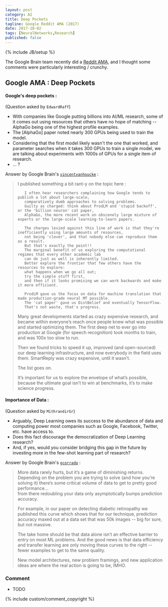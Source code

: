 ```yaml
---
layout: post
category: AI
title: Deep Pockets
tagline: Google Reddit AMA (2017)
date: 2017-10-02
tags: [NeuralNetworks,Research]
published: false
---
```

{% include JB/setup %}

The Google Brain team recently did a [Reddit AMA](https://www.reddit.com/r/MachineLearning/comments/6z51xb/we_are_the_google_brain_team_wed_love_to_answer/), 
and I thought some comments were particularly interesting / crunchy.


## Google AMA : Deep Pockets

####  Google's deep pockets :
(Question asked by ```EdwardRaff```)
  
*   With companies like Google putting billions into AI/ML research, 
    some of it comes out using resources that others have no hope of matching -- 
    AlphaGo being one of the highest profile examples. 
*   The \[AlphaGo\] paper noted nearly 300 GPUs being used to train the model. 
*   Considering that the first model likely wasn't the one that worked, 
    and parameter searches when it takes 300 GPUs to train a single model, 
    we are talking about experiments with 1000s of GPUs for a single item of research. 
*   ... ?

Answer by Google Brain's [```vincentvanhoucke```](https://research.google.com/pubs/VincentVanhoucke.html) : 

>I published something a bit rant-y on the topic here : 
>      
>        I often hear researchers complaining how Google tends to publish a lot about large-scale, 
>        comparatively dumb approaches to solving problems. 
>        Guilty as charged: think about ProdLM and 'stupid backoff', or the 'billion neuron' cat paper, 
>        AlphaGo, the more recent work on obscenely large mixture of experts or the large-scale learning-to-learn papers.
>        
>        The charges levied against this line of work is that they're inefficiently using large amounts of resources, 
>        not being 'clever', and that nobody else can reproduce them as a result. 
>        But that's exactly the point!! 
>        The marginal benefit of us exploring the computational regimes that every other academic lab 
>        can do just as well is inherently limited. 
>        Better explore the frontier that few others have the resources to explore: 
>        what happens when we go all out; 
>        try the simple stuff first, 
>        and then if it looks promising we can work backwards and make it more efficient. 
>        
>        ProdLM gave us the focus on data for machine translation that made production-grade neural MT possible. 
>        The 'cat paper' gave us DistBelief and eventually TensorFlow. 
>        That's not waste, that's progress.
>
>Many great developments started as crazy expensive research, 
and became within everyone’s reach once people knew what was possible and started optimizing them. 
The first deep net to ever go into production at Google (for speech recognition) took months to train, 
and was 100x too slow to run. 
>
>Then we found tricks to speed it up, improved (and open-sourced) our deep learning infrastructure, 
and now everybody in the field uses them. SmartReply was crazy expensive, until it wasn’t. 
>
>The list goes on. 
>
>It’s important for us to explore the envelope of what’s possible, 
because the ultimate goal isn’t to win at benchmarks, it’s to make science progress.


#### Importance of Data : 
(Question asked by ```MithrandirGr```)

*   Arguably, Deep Learning owes its success to the abundance of data and computing power 
    most companies such as Google, Facebook, Twitter, etc. have access to. 
*   Does this fact discourage the democratization of Deep Learning research? 
*   And, if yes, would you consider bridging this gap in the future by investing 
    more in the few-shot learning part of research?

     
Answer by Google Brain's [```gcorrado```](https://research.google.com/pubs/GregCorrado.html) : 

>More data rarely hurts, but it’s a game of diminishing returns. 
Depending on the problem you are trying to solve (and how you’re solving it) 
there’s some critical volume of data to get to pretty good performance...  
from there redoubling your data only asymptotically bumps prediction accuracy. 
>
>For example, in our paper on detecting diabetic retinopathy we published 
this curve which shows that for our technique, 
prediction accuracy maxed out at a data set that was 50k images -- 
big for sure, but not massive. 
>
>The take home should be that data alone isn’t an effective barrier to entry on most ML problems. 
And the good news is that data efficiency and transfer learning are only moving these curves to the right -- 
fewer examples to get to the same quality. 
>
>New model architectures, new problem framings, 
and new application ideas are where the real action is going to be, IMHO.


### Comment

*  TODO 



{% include custom/comment_copyright %}

